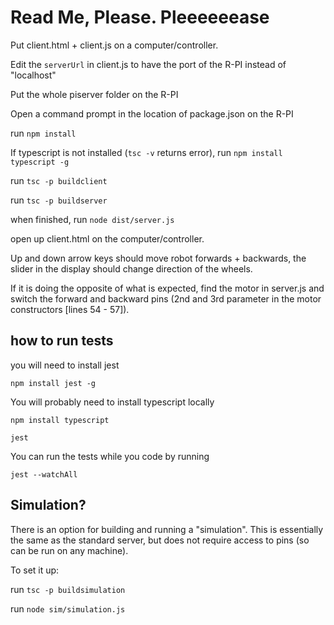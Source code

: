 # Read Me, Please. Pleeeeeease

Put client.html + client.js on a computer/controller.


Edit the `serverUrl` in client.js to have the port of the R-PI instead of "localhost"


Put the whole piserver folder on the R-PI

Open a command prompt in the location of package.json on the R-PI

run `npm install`

If typescript is not installed (`tsc -v` returns error), run `npm install typescript -g`

run `tsc -p buildclient`

run `tsc -p buildserver`

when finished, run `node dist/server.js`


open up client.html on the computer/controller.


Up and down arrow keys should move robot forwards + backwards, the slider in the display should change direction of the wheels. 


If it is doing the opposite of what is expected, find the motor in server.js and switch the forward and backward pins (2nd and 3rd parameter in the motor constructors [lines 54 - 57]).


## how to run tests

you will need to install jest

`npm install jest -g`

You will probably need to install typescript locally

`npm install typescript`

`jest`

You can run the tests while you code by running

`jest --watchAll`

## Simulation?

There is an option for building and running a "simulation". This is essentially the same as the standard server, but does not require access to pins (so can be run on any machine).

To set it up:

run `tsc -p buildsimulation`

run `node sim/simulation.js`